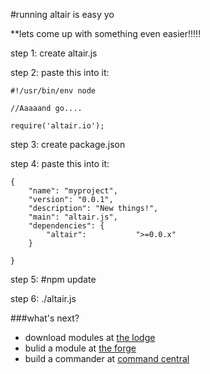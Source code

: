 #running altair is easy yo


**lets come up with something even easier!!!!!

step 1: create altair.js

step 2: paste this into it:

    #!/usr/bin/env node

    //Aaaaand go....

    require('altair.io');

step 3: create package.json

step 4: paste this into it:

    {
        "name": "myproject",
        "version": "0.0.1",
        "description": "New things!",
        "main": "altair.js",
        "dependencies": {
            "altair":           ">=0.0.x"
        }

    }
step 5: #npm update

step 6: ./altair.js

###what's next?

* download modules at [the lodge](../core/vendors/altair/modules/thelodge/README.md)
* bulid a module at [the forge](firstmodule.md)
* build a commander at [command central](../core/vendors/altair/modules/commandcentral/README.md)